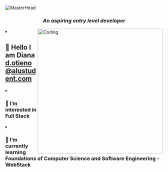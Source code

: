 ![MasterHead](https://www.wingstechsolutions.com/wp-content/uploads/2022/03/full-stack-development.gif)

<h3 align="center"><i>An aspiring entry level developer</i></h3>
<img align="right" alt="Coding" width="400" src="https://encrypted-tbn0.gstatic.com/images?q=tbn:ANd9GcQwBawtA_J2tN9wZBs6UU5L7A09TWpzi-JkAg&usqp=CAU")

- ## 👋 Hello I am Diana d.otieno@alustudent.com
- ### 👀 I’m interested in Full Stack
- ### 🌱 I’m currently learning Foundations of Computer Science and Software Engineering - WebStack